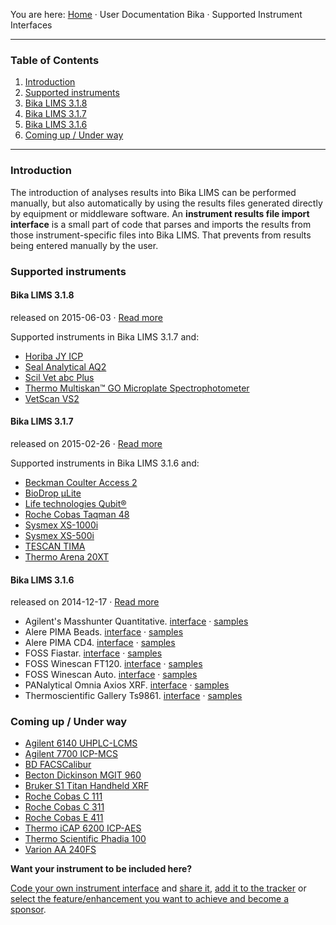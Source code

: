 You are here: [Home](https://github.com/bikalabs/Bika-LIMS/wiki) · User Documentation Bika · Supported Instrument Interfaces
***
### Table of Contents
1. [Introduction](#introduction)
2. [Supported instruments](#supported-instruments)
  1. [Bika LIMS 3.1.8](https://github.com/bikalabs/Bika-LIMS/wiki/Supported-instrument-interfaces#bika-lims-318)
  2. [Bika LIMS 3.1.7](https://github.com/bikalabs/Bika-LIMS/wiki/Supported-instrument-interfaces#bika-lims-317)
  3. [Bika LIMS 3.1.6](https://github.com/bikalabs/Bika-LIMS/wiki/Supported-instrument-interfaces#bika-lims-316)
3. [Coming up / Under way](#Coming-up-/-under-way)

***

### Introduction

The introduction of analyses results into Bika LIMS can be performed manually, but also automatically by using the results files generated directly by equipment or middleware software. An **instrument results file import interface** is a small part of code that parses and imports the results from those instrument-specific files into Bika LIMS. That prevents from results being entered manually by the user.

### Supported instruments
#### **Bika LIMS 3.1.8**
released on 2015-06-03 · [Read more](https://github.com/bikalabs/Bika-LIMS/wiki/Bika-LIMS-3.1.8)

Supported instruments in Bika LIMS 3.1.7 and:

- [Horiba JY ICP](https://jira.bikalabs.com/browse/LIMS-1805)
- [Seal Analytical AQ2](https://jira.bikalabs.com/browse/LIMS-1806)
- [Scil Vet abc Plus](https://jira.bikalabs.com/browse/LIMS-1771)
- [Thermo Multiskan™ GO Microplate Spectrophotometer](https://jira.bikalabs.com/browse/LIMS-1773)
- [VetScan VS2](https://jira.bikalabs.com/browse/LIMS-1772)

#### **Bika LIMS 3.1.7**
released on 2015-02-26 · [Read more](https://github.com/bikalabs/Bika-LIMS/wiki/Bika-LIMS-3.1.7)

Supported instruments in Bika LIMS 3.1.6 and:

- [Beckman Coulter Access 2](https://jira.bikalabs.com/browse/LIMS-1569)
- [BioDrop &micro;Lite](https://jira.bikalabs.com/browse/LIMS-1604)
- [Life technologies Qubit&reg;](https://jira.bikalabs.com/browse/LIMS-1603)
- [Roche Cobas Taqman 48](https://jira.bikalabs.com/browse/LIMS-1570)
- [Sysmex XS-1000i](https://jira.bikalabs.com/browse/LIMS-1571)
- [Sysmex XS-500i](https://jira.bikalabs.com/browse/LIMS-1572)
- [TESCAN TIMA](https://jira.bikalabs.com/browse/LIMS-1605)
- [Thermo Arena 20XT](https://jira.bikalabs.com/browse/LIMS-1575)


#### **Bika LIMS 3.1.6**
released on 2014-12-17 · [Read more](https://github.com/bikalabs/Bika-LIMS/wiki/Bika-LIMS-3.1.6)

- Agilent's Masshunter Quantitative. [interface](https://github.com/bikalabs/Bika-LIMS/blob/hotfix/3.1.7/bika/lims/exportimport/instruments/agilent/masshunter/quantitative.py) · [samples](https://github.com/bikalabs/Bika-LIMS/tree/hotfix/3.1.7/bika/lims/exportimport/instruments/agilent/masshunter/samples)
- Alere PIMA Beads. [interface](https://github.com/bikalabs/Bika-LIMS/blob/hotfix/3.1.7/bika/lims/exportimport/instruments/alere/pima/beads.py) · [samples](https://github.com/bikalabs/Bika-LIMS/tree/hotfix/3.1.7/bika/lims/exportimport/instruments/alere/pima/samples)
- Alere PIMA CD4. [interface](https://github.com/bikalabs/Bika-LIMS/blob/hotfix/3.1.7/bika/lims/exportimport/instruments/alere/pima/cd4.py) · [samples](https://github.com/bikalabs/Bika-LIMS/tree/hotfix/3.1.7/bika/lims/exportimport/instruments/alere/pima/samples)
- FOSS Fiastar. [interface](https://github.com/bikalabs/Bika-LIMS/blob/hotfix/3.1.7/bika/lims/exportimport/instruments/foss/fiastar/fiastar.py) · [samples](https://github.com/bikalabs/Bika-LIMS/tree/hotfix/3.1.7/bika/lims/exportimport/instruments/foss/fiastar)
- FOSS Winescan FT120. [interface](https://github.com/bikalabs/Bika-LIMS/blob/hotfix/3.1.7/bika/lims/exportimport/instruments/foss/winescan/ft120.py) · [samples](https://github.com/bikalabs/Bika-LIMS/tree/hotfix/3.1.7/bika/lims/exportimport/instruments/foss/winescan/samples)
- FOSS Winescan Auto. [interface](https://github.com/bikalabs/Bika-LIMS/blob/hotfix/3.1.7/bika/lims/exportimport/instruments/foss/winescan/__init__.py) · [samples](https://github.com/bikalabs/Bika-LIMS/tree/hotfix/3.1.7/bika/lims/exportimport/instruments/foss/winescan/samples)
- PANalytical Omnia Axios XRF. [interface](https://github.com/bikalabs/Bika-LIMS/blob/hotfix/3.1.7/bika/lims/exportimport/instruments/panalytical/omnia/__init__.py) · [samples](https://github.com/bikalabs/Bika-LIMS/tree/hotfix/3.1.7/bika/lims/exportimport/instruments/panalytical/omnia/samples)
- Thermoscientific Gallery Ts9861. [interface](https://github.com/bikalabs/Bika-LIMS/blob/hotfix/3.1.7/bika/lims/exportimport/instruments/thermoscientific/gallery/Ts9861x.py) · [samples](https://github.com/bikalabs/Bika-LIMS/tree/hotfix/3.1.7/bika/lims/exportimport/instruments/thermoscientific/gallery/samples)

### Coming up / Under way
- [Agilent 6140 UHPLC-LCMS](https://jira.bikalabs.com/browse/HEALTH-259)
- [Agilent 7700 ICP-MCS](https://jira.bikalabs.com/browse/LIMS-1588)
- [BD FACSCalibur](https://jira.bikalabs.com/browse/HEALTH-235)
- [Becton Dickinson MGIT 960](https://jira.bikalabs.com/browse/HEALTH-234)
- [Bruker S1 Titan Handheld XRF](https://jira.bikalabs.com/browse/LIMS-1577)
- [Roche Cobas C 111](https://jira.bikalabs.com/browse/HEALTH-236)
- [Roche Cobas C 311](https://jira.bikalabs.com/browse/HEALTH-237)
- [Roche Cobas E 411](https://jira.bikalabs.com/browse/HEALTH-238)
- [Thermo iCAP 6200 ICP-AES](https://jira.bikalabs.com/browse/LIMS-1589)
- [Thermo Scientific Phadia 100](https://jira.bikalabs.com/browse/HEALTH-229)
- [Varion AA 240FS](https://jira.bikalabs.com/browse/LIMS-1433)

**Want your instrument to be included here?**

[Code your own instrument interface](https://github.com/bikalabs/Bika-LIMS/wiki/creating-an-instrument-import-interface) and [share it](https://github.com/bikalabs/Bika-LIMS/wiki/Bika-LIMS-Developer-Guidelines), [add it to the tracker](https://jira.bikalabs.com/browse/LIMS-1573) or [select the feature/enhancement you want to achieve and become a sponsor](https://jira.bikalabs.com/issues/?jql=project%20in%20%28HEALTH%2C%20LIMS%29%20AND%20status%20in%20%28Open%2C%20Reopened%29%20AND%20%20type%20in%20%28Improvement%2C%20%22New%20Feature%22%29%20AND%20%28fixversion%20is%20EMPTY%29%20ORDER%20BY%20Rank%20ASC%2C%20priority%20DESC%2C%20updated%20DESC).